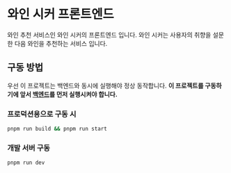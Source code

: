 # 와인 시커 프론트엔드
와인 추천 서비스인 와인 시커의 프론트엔드 입니다. 와인 시커는 사용자의 취향을 설문한 다음 와인을 추천하는 서비스 입니다.

## 구동 방법
우선 이 프로젝트는 백엔드와 동시에 실행해야 정상 동작합니다. **이 프로젝트를 구동하기에 앞서 [백엔드](https://github.com/wineseeker/backend)를 먼저 실행시켜야 합니다.**
### 프로덕션용으로 구동 시
```bash
pnpm run build && pnpm run start
```
### 개발 서버 구동
```bash
pnpm run dev
```